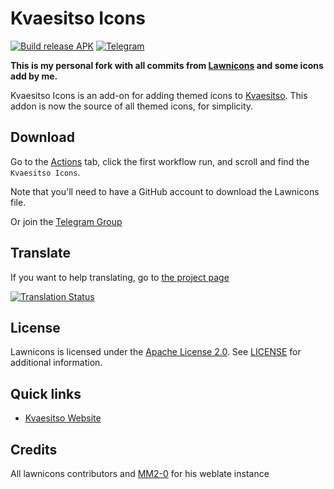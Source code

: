 # Kvaesitso Icons

[![Build release APK](https://github.com/daywalk3r666/Kvaesitso-Icons/actions/workflows/build_release_apk.yml/badge.svg)](https://github.com/daywalk3r666/Kvaesitso-Icons/actions/workflows/build_release_apk.yml)
[![Telegram](https://img.shields.io/endpoint?url=https%3A%2F%2Ftg.sumanjay.workers.dev%2FKvaesitsoIcons)](https://t.me/KvaesitsoIcons)

**This is my personal fork with all commits from [Lawnicons](https://github.com/LawnchairLauncher/lawnicons) and some icons add by me.**

Kvaesitso Icons is an add-on for adding themed icons to [Kvaesitso](https://github.com/MM2-0/Kvaesitso).
This addon is now the source of all themed icons, for simplicity.


## Download

Go to the [Actions](https://github.com/daywalk3r666/lawnicons/actions/workflows/build_release_apk.yml) tab,
click the first workflow run, and scroll and find the `Kvaesitso Icons`.

Note that you'll need to have a GitHub account to download the Lawnicons file.

Or join the [Telegram Group](https://t.me/KvaesitsoIcons)

## Translate

If you want to help translating, go to [the project page](https://i18n.mm20.de/projects/kvaesitso-icons/strings/)

<a href="https://i18n.mm20.de/projects/kvaesitso-icons/strings/">
<img src="https://i18n.mm20.de/widgets/kvaesitso-icons/-/287x66-grey.png" alt ="Translation Status">
</a>

## License

Lawnicons is licensed under the [Apache License 2.0](https://www.apache.org/licenses/LICENSE-2.0). See [LICENSE](LICENSE) for additional information.

## Quick links

- [Kvaesitso Website](https://kvaesitso.mm20.de/)

## Credits

All lawnicons contributors and [MM2-0](https://github.com/MM2-0) for his weblate instance
